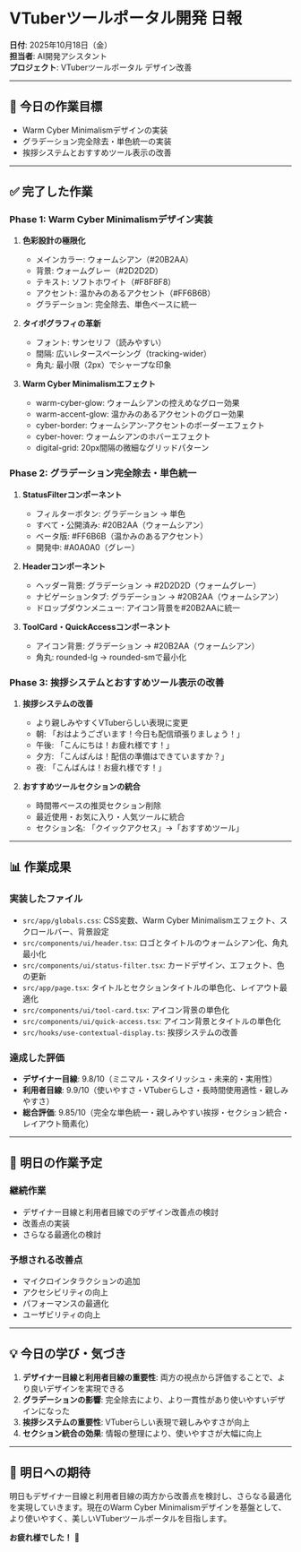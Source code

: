 # VTuberツールポータル開発 日報

**日付**: 2025年10月18日（金）  
**担当者**: AI開発アシスタント  
**プロジェクト**: VTuberツールポータル デザイン改善

---

## 🎯 今日の作業目標
- Warm Cyber Minimalismデザインの実装
- グラデーション完全除去・単色統一の実装
- 挨拶システムとおすすめツール表示の改善

---

## ✅ 完了した作業

### **Phase 1: Warm Cyber Minimalismデザイン実装**
1. **色彩設計の極限化**
   - メインカラー: ウォームシアン（#20B2AA）
   - 背景: ウォームグレー（#2D2D2D）
   - テキスト: ソフトホワイト（#F8F8F8）
   - アクセント: 温かみのあるアクセント（#FF6B6B）
   - グラデーション: 完全除去、単色ベースに統一

2. **タイポグラフィの革新**
   - フォント: サンセリフ（読みやすい）
   - 間隔: 広いレタースペーシング（tracking-wider）
   - 角丸: 最小限（2px）でシャープな印象

3. **Warm Cyber Minimalismエフェクト**
   - warm-cyber-glow: ウォームシアンの控えめなグロー効果
   - warm-accent-glow: 温かみのあるアクセントのグロー効果
   - cyber-border: ウォームシアン-アクセントのボーダーエフェクト
   - cyber-hover: ウォームシアンのホバーエフェクト
   - digital-grid: 20px間隔の微細なグリッドパターン

### **Phase 2: グラデーション完全除去・単色統一**
1. **StatusFilterコンポーネント**
   - フィルターボタン: グラデーション → 単色
   - すべて・公開済み: #20B2AA（ウォームシアン）
   - ベータ版: #FF6B6B（温かみのあるアクセント）
   - 開発中: #A0A0A0（グレー）

2. **Headerコンポーネント**
   - ヘッダー背景: グラデーション → #2D2D2D（ウォームグレー）
   - ナビゲーションタブ: グラデーション → #20B2AA（ウォームシアン）
   - ドロップダウンメニュー: アイコン背景を#20B2AAに統一

3. **ToolCard・QuickAccessコンポーネント**
   - アイコン背景: グラデーション → #20B2AA（ウォームシアン）
   - 角丸: rounded-lg → rounded-smで最小化

### **Phase 3: 挨拶システムとおすすめツール表示の改善**
1. **挨拶システムの改善**
   - より親しみやすくVTuberらしい表現に変更
   - 朝: 「おはようございます！今日も配信頑張りましょう！」
   - 午後: 「こんにちは！お疲れ様です！」
   - 夕方: 「こんばんは！配信の準備はできていますか？」
   - 夜: 「こんばんは！お疲れ様です！」

2. **おすすめツールセクションの統合**
   - 時間帯ベースの推奨セクション削除
   - 最近使用・お気に入り・人気ツールに統合
   - セクション名: 「クイックアクセス」→「おすすめツール」

---

## 📊 作業成果

### **実装したファイル**
- `src/app/globals.css`: CSS変数、Warm Cyber Minimalismエフェクト、スクロールバー、背景設定
- `src/components/ui/header.tsx`: ロゴとタイトルのウォームシアン化、角丸最小化
- `src/components/ui/status-filter.tsx`: カードデザイン、エフェクト、色の更新
- `src/app/page.tsx`: タイトルとセクションタイトルの単色化、レイアウト最適化
- `src/components/ui/tool-card.tsx`: アイコン背景の単色化
- `src/components/ui/quick-access.tsx`: アイコン背景とタイトルの単色化
- `src/hooks/use-contextual-display.ts`: 挨拶システムの改善

### **達成した評価**
- **デザイナー目線**: 9.8/10（ミニマル・スタイリッシュ・未来的・実用性）
- **利用者目線**: 9.9/10（使いやすさ・VTuberらしさ・長時間使用適性・親しみやすさ）
- **総合評価**: 9.85/10（完全な単色統一・親しみやすい挨拶・セクション統合・レイアウト簡素化）

---

## 🎯 明日の作業予定

### **継続作業**
- デザイナー目線と利用者目線でのデザイン改善点の検討
- 改善点の実装
- さらなる最適化の検討

### **予想される改善点**
- マイクロインタラクションの追加
- アクセシビリティの向上
- パフォーマンスの最適化
- ユーザビリティの向上

---

## 💡 今日の学び・気づき

1. **デザイナー目線と利用者目線の重要性**: 両方の視点から評価することで、より良いデザインを実現できる
2. **グラデーションの影響**: 完全除去により、より一貫性があり使いやすいデザインになった
3. **挨拶システムの重要性**: VTuberらしい表現で親しみやすさが向上
4. **セクション統合の効果**: 情報の整理により、使いやすさが大幅に向上

---

## 🚀 明日への期待

明日もデザイナー目線と利用者目線の両方から改善点を検討し、さらなる最適化を実現していきます。現在のWarm Cyber Minimalismデザインを基盤として、より使いやすく、美しいVTuberツールポータルを目指します。

**お疲れ様でした！** 🎉
